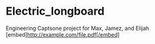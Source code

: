 # Electric_longboard
Engineering Captsone project for Max, Jamez, and Elijah
[embed]http://example.com/file.pdf[/embed]
